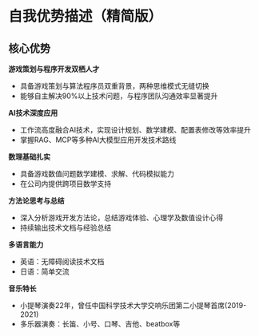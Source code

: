 # 自我优势描述（精简版）

## 核心优势

**游戏策划与程序开发双栖人才**
- 具备游戏策划与算法程序员双重背景，两种思维模式无缝切换
- 能够自主解决90%以上技术问题，与程序团队沟通效率显著提升

**AI技术深度应用**
- 工作流高度融合AI技术，实现设计规划、数学建模、配置表修改等效率提升
- 掌握RAG、MCP等多种AI大模型应用开发技术路线

**数理基础扎实**
- 具备游戏数值问题数学建模、求解、代码模拟能力
- 在公司内提供跨项目数学支持

**方法论思考与总结**
- 深入分析游戏开发方法论，总结游戏体验、心理学及数值设计心得
- 持续输出技术文档与经验总结

**多语言能力**
- 英语：无障碍阅读技术文档
- 日语：简单交流

**音乐特长**
- 小提琴演奏22年，曾任中国科学技术大学交响乐团第二小提琴首席(2019-2021)
- 多乐器演奏：长笛、小号、口琴、吉他、beatbox等 